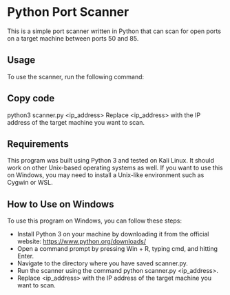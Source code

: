 # Python Port Scanner
This is a simple port scanner written in Python that can scan for open ports on a target machine between ports 50 and 85.

## Usage
To use the scanner, run the following command:


## Copy code
python3 scanner.py <ip_address>
Replace <ip_address> with the IP address of the target machine you want to scan.

## Requirements
This program was built using Python 3 and tested on Kali Linux. It should work on other Unix-based operating systems as well. If you want to use this on Windows, you may need to install a Unix-like environment such as Cygwin or WSL.

## How to Use on Windows
To use this program on Windows, you can follow these steps:

- Install Python 3 on your machine by downloading it from the official website: https://www.python.org/downloads/
- Open a command prompt by pressing Win + R, typing cmd, and hitting Enter.
- Navigate to the directory where you have saved scanner.py.
- Run the scanner using the command python scanner.py <ip_address>.
- Replace <ip_address> with the IP address of the target machine you want to scan.
